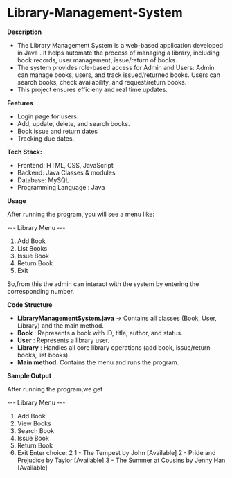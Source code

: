 # Library-Management-System

**Description**
* The Library Management System is a web-based application developed in Java . It helps automate the process of managing a library, including book records, user management, issue/return of books.
* The system provides role-based access for Admin and Users:
     Admin can manage books, users, and track issued/returned books.
     Users can search books, check availability, and request/return books.
* This project ensures efficieny and real time updates.

**Features**
* Login page for users.
* Add, update, delete, and search books.
* Book issue and return dates
* Tracking due dates.
    
**Tech Stack:**
* Frontend: HTML, CSS, JavaScript
* Backend: Java Classes & modules
* Database: MySQL
* Programming Language : Java

**Usage**

After running the program, you will see a menu like:

--- Library Menu ---
1. Add Book
2. List Books
3. Issue Book
4. Return Book
5. Exit

 So,from this the admin can interact with the system by entering the corresponding number.


**Code Structure**
* **LibraryManagementSystem.java**  →   Contains all classes (Book, User, Library) and the main method.
* **Book**       :  Represents a book with ID, title, author, and status.
* **User**       :  Represents a library user.
* **Library**    :  Handles all core library operations (add book, issue/return books, list books).
* **Main method**:  Contains the menu and runs the program.

**Sample Output**

After running the program,we get

--- Library Menu ---
1. Add Book
2. View Books
3. Search Book
4. Issue Book
5. Return Book
6. Exit
Enter choice: 2
1 - The Tempest by John [Available]
2 - Pride and Prejudice by Taylor [Available]
3 - The Summer at Cousins by Jenny Han [Available]









